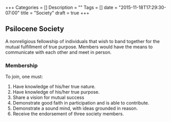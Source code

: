 +++
Categories = []
Description = ""
Tags = []
date = "2015-11-18T17:29:30-07:00"
title = "Society"
draft = true
+++

## Psilocene Society

A nonreligious fellowship of individuals that wish to band together for the mutual fulfillment of true purpose. Members would have the means to communicate with each other and meet in person.

### Membership

To join, one must:

1. Have knowledge of his/her true nature.
2. Have knowledge of his/her true purpose.
3. Share a vision for mutual success
4. Demonstrate good faith in participation and is able to contribute.
5. Demonstrate a sound mind, with ideas grounded in reason.
6. Receive the endorsement of three society members.
